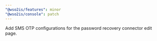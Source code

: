 ```yaml
---
"@wso2is/features": minor
"@wso2is/console": patch
---
```


Add SMS OTP configurations for the password recovery connector edit page.
